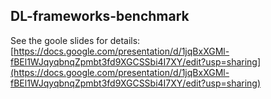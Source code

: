 ## DL-frameworks-benchmark

See the goole slides for details: [https://docs.google.com/presentation/d/1jqBxXGMl-fBEl1WJqyqbnqZpmbt3fd9XGCSSbi4I7XY/edit?usp=sharing](https://docs.google.com/presentation/d/1jqBxXGMl-fBEl1WJqyqbnqZpmbt3fd9XGCSSbi4I7XY/edit?usp=sharing)
